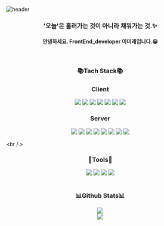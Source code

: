 ![header](https://capsule-render.vercel.app/api?type=waving&color=gradient&customColorList=0,2,2,5,30&height=200&section=header&text=Hi%20there,%20I'm%20Mirae🤚&fontSize=50&animation=twinkling&desc=Welcome%20to%20My%20World&fontAlignY=40&)


  
<h3 align="center"> '오늘'은 흘러가는 것이 아니라 채워가는 것.✨</h3>

<h4 align="center"> 안녕하세요. FrontEnd_developer 이미래입니다.😀</h4>

<br />

<h3 align="center"> 📚Tach Stack📚 </h3>

<div align="center">

  <h3>Client</h3>
<img src="https://img.shields.io/badge/HTML5-E34F26?style=flat-square&logo=HTML5&logoColor=white"/>
<img src="https://img.shields.io/badge/CSS3-1572B6?style=flat-square&logo=CSS3&logoColor=white"/>
<img src="https://img.shields.io/badge/javascript-F7DF1E?style=flat-square&logo=javascript&logoColor=white"/>
<img src="https://img.shields.io/badge/React-61DAFB?style=flat-square&logo=React&logoColor=white"/>
<img src="https://img.shields.io/badge/Tailwind-06B6D4?style=flat-square&logo=Tailwind css&logoColor=white"/>
<img src="https://img.shields.io/badge/Bootstrap-7952B3?style=flat-square&logo=Bootstrap&logoColor=white"/>
<img src="https://img.shields.io/badge/Sass-CC6699?style=flat-square&logo=Sass&logoColor=white"/>

  <h3>Server</h3>
<img src="https://img.shields.io/badge/Node.js-339933?style=flat-square&logo=Node.js&logoColor=white"/>
<img src="https://img.shields.io/badge/express-000000?style=flat-square&logo=express&logoColor=white"/>
<img src="https://img.shields.io/badge/MongoDB-47A248?style=flat-square&logo=MongoDB&logoColor=white"/>
<img src="https://img.shields.io/badge/Mongoose-880000?style=flat-square&logo=Mongoose&logoColor=white"/>
<img src="https://img.shields.io/badge/AmazonEC2-FF9900?style=flat-square&logo=Amazon-EC2&logoColor=white"/>
<img src="https://img.shields.io/badge/AmazonS3-569A31?style=flat-square&logo=AmazonS3&logoColor=white"/>
<img src="https://img.shields.io/badge/FireBase-FFCA28?style=flat-square&logo=firebase&logoColor=white"/>
<img src="https://img.shields.io/badge/.Env-ECD53F?style=flat-square&logo=.Env&logoColor=white"/>
  
</div>

<br / >
<h3 align="center";> 🔧Tools🔧</h3>

<div align="center">
<img src="https://img.shields.io/badge/VisualStudioCode-007ACC?style=flat-square&logo=visualstudiocode&logoColor=white"/>
  <img src="https://img.shields.io/badge/Git-F05032?style=flat-square&logo=Git&logoColor=white"/>
<img src="https://img.shields.io/badge/Adobe Photoshop-31A8FF?style=flat-square&logo=Adobe Photoshop&logoColor=white"/>
<img src="https://img.shields.io/badge/Figma-F24E1E?style=flat-square&logo=Figma&logoColor=white"/>

</div>



<br />

<h3 align="center"> 📊Github Stats📊 </h3>

<div  align="center"> 
<img src="https://github-readme-stats.vercel.app/api?username=future9061&show_icons=true&hide=stars,contribs">
</div>

<div  align="center">
<img  align="center" src="https://github-readme-stats.vercel.app/api/top-langs/?username=future9061&layout=donut-vertical">
</div>

